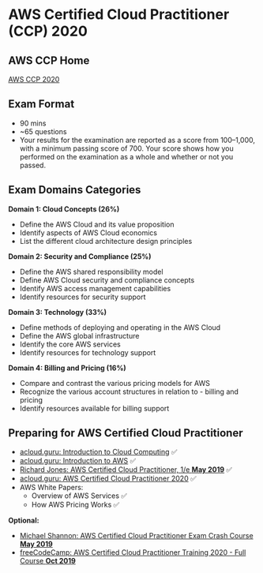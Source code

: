 # AWS Certified Cloud Practitioner (CCP) 2020

## AWS CCP Home
[AWS CCP 2020](https://aws.amazon.com/certification/certified-cloud-practitioner/)

## Exam Format
- 90 mins
- ~65 questions
- Your results for the examination are reported as a score from 100–1,000, with a minimum passing score of 700. Your score shows how you performed on the examination as a whole and whether or not you passed. 

## Exam Domains Categories
**Domain 1: Cloud Concepts (26%)**
- Define the AWS Cloud and its value proposition
- Identify aspects of AWS Cloud economics
- List the different cloud architecture design principles

**Domain 2: Security and Compliance (25%)**
- Define the AWS shared responsibility model
- Define AWS Cloud security and compliance concepts
- Identify AWS access management capabilities
- Identify resources for security support

**Domain 3: Technology (33%)**
- Define methods of deploying and operating in the AWS Cloud
- Define the AWS global infrastructure
- Identify the core AWS services
- Identify resources for technology support

**Domain 4: Billing and Pricing (16%)**
- Compare and contrast the various pricing models for AWS
- Recognize the various account structures in relation to - billing and pricing
- Identify resources available for billing support

## Preparing for AWS Certified Cloud Practitioner
- [acloud.guru: Introduction to Cloud Computing](https://learn.acloud.guru/course/aws-technical-essentials/dashboard) ✅
- [acloud.guru: Introduction to AWS](https://learn.acloud.guru/course/aws-technical-essentials/dashboard) ✅
- [Richard Jones: AWS Certified Cloud Practitioner, 1/e **May 2019**](https://learning.oreilly.com/learning-paths/learning-path-aws/9780135940037/?autoplay=false) ✅
- [acloud.guru: AWS Certified Cloud Practitioner 2020](https://learn.acloud.guru/course/aws-certified-cloud-practitioner/dashboard) ✅
- AWS White Papers:
  + Overview of AWS Services ✅
  + How AWS Pricing Works ✅

**Optional:**
- [Michael Shannon: AWS Certified Cloud Practitioner Exam Crash Course **May 2019**](https://learning.oreilly.com/live-training/courses/aws-certified-cloud-practitioner-exam-crash-course/0636920260257/)
- [freeCodeCamp: AWS Certified Cloud Practitioner Training 2020 - Full Course **Oct 2019**](https://www.youtube.com/watch?v=3hLmDS179YE)